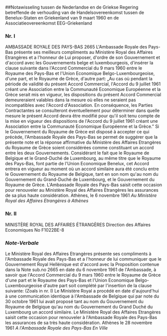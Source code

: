 <meta http-equiv='Content-Type' content='text/html; charset=utf-8' />

##Notawisseling tussen de Nederlandse en de Griekse Regering betreffende de verhouding van de Handelsovereenkomst tussen de Benelux-Staten en Griekenland van 9 maart 1960 en de Associatieovereenkomst EEG-Griekenland

### Nr.  I  

AMBASSADE ROYALE DES PAYS-BAS 2665 L'Ambassade Royale des Pays-Bas présente ses meilleurs compliments au Ministère Royal des Affaires Etrangères et a l'honneur de Lui proposer, d'ordre de son Gouvernement et d'accord avec les Gouvernements belge et luxembourgeois, d'insérer la clause suivante dans l'Accord Commercial du 9 mars 1960 entre le Royaume des Pays-Bas et l'Union Economique Belgo-Luxembourgeoise, d'une part, et le Royaume de Grèce, d'autre part: „Au cas où pendant la période de validité du présent Accord Commercial, l'Accord du 9 juillet 1961 créant une Association entre la Communauté Economique Européenne et la Grèce serait mis en vigueur, les dispositions du présent Accord Commercial demeureraient valables dans la mesure où elles ne seraient pas incompatibles avec l'Accord d'Association. En conséquence, les Parties Contractantes se consulteront éventuellement pour déterminer dans quelle mesure le présent Accord devra être modifié pour qu'il soit tenu compte de la mise en vigueur des dispositions de l'Accord du 9 juillet 1961 créant une Association entre la Communauté Economique Européenne et la Grèce.” Si le Gouvernement du Royaume de Grèce est disposé à accepter ce qui précède, l'Ambassade Royale des Pays-Bas se permet de suggérer que la présente note et la réponse affirmative du Ministère des Affaires Etrangères du Royaume de Grèce soient considérées comme constituant un accord entre les deux Gouvernements. Considérant le fait que le Royaume de Belgique et le Grand-Duché de Luxembourg, au même titre que le Royaume des Pays-Bas, font partie de l'Union Economique Benelux, cet Accord entrera en vigueur au moment où un accord similaire aura été conclu entre le Gouvernement du Royaume de Belgique, tant en son nom qu'au nom du Gouvernement du Grand-Duché de Luxembourg, et le Gouvernement du Royaume de Grèce. L'Ambassade Royale des Pays-Bas saisit cette occasion pour renouveler au Ministère Royal des Affaires Etrangères les assurances de sa plus haute considération. Athènes, le 6 novembre 1961  *Au Ministère Royal*   *des Affaires Etrangères*   *à Athènes*    

### Nr.  II  

MINISTÈRE ROYAL DES AFFAIRES ÉTRANGÈRES Direction des Affaires Economiques No F1022BE-8 
### *Note-Verbale* 

Le Ministère Royal des Affaires Etrangères présente ses compliments à l'Ambassade Royale des Pays-Bas et a l'honneur de lui communiquer que le Gouvernement Royal Hellénique est d'accord avec la Proposition contenue dans la Note sub.no 2665 en date du 6 novembre 1961 de l'Ambassade, à savoir que l'Accord Commercial du 9 mars 1960 entre le Royaume de Grèce d'une part et le Royaume des Pays-Bas et l'Union Economique Belgo-Luxembourgeoise d'autre part soit complété par l'insertion de la clause suivante:  (Zoals in nr. I)  Le Ministère Royal a procédé en date d'aujourd'hui à une communication identique à l'Ambassade de Belgique qui par note du 30 octobre 1961 lui avait proposé tant au nom du Gouvernement du Royaume de Belgique qu'au nom du Gouvernement du Grand Duché du Luxembourg un accord similaire. Le Ministère Royal des Affaires Etrangères saisit cette occasion pour renouveler à l'Ambassade Royale des Pays-Bas les assurances de sa très haute considération. Athènes le 28 novembre 1961  *A l'Ambassade Royale des Pays-Bas*   *En Ville*    
